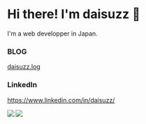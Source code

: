 # Hi there! I'm daisuzz :sushi:
I'm a web developper in Japan.

### BLOG  
[daisuzz.log](https://iikanji.hatenablog.jp/archive)

### LinkedIn  
https://www.linkedin.com/in/daisuzz/

<a href="https://github.com/anuraghazra/github-readme-stats">
  <img align="left" src="https://github-readme-stats.vercel.app/api?username=daisuzz&show_icons=true" />
</a>
<a href="https://github.com/anuraghazra/convoychat">
  <img align="left" src="https://github-readme-stats.vercel.app/api/top-langs/?username=daisuzz" />
</a>
